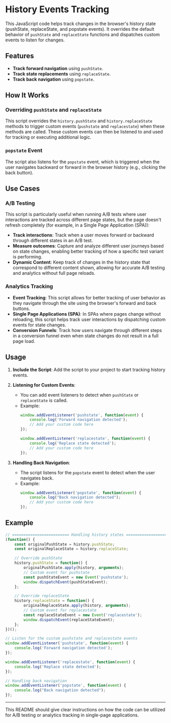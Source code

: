 # History Events Tracking

This JavaScript code helps track changes in the browser's history state (pushState, replaceState, and popstate events). It overrides the default behavior of `pushState` and `replaceState` functions and dispatches custom events to listen for changes.

## Features

- **Track forward navigation** using `pushState`.
- **Track state replacements** using `replaceState`.
- **Track back navigation** using `popstate`.

## How It Works

### Overriding `pushState` and `replaceState`

This script overrides the `history.pushState` and `history.replaceState` methods to trigger custom events (`pushstate` and `replacestate`) when these methods are called. These custom events can then be listened to and used for tracking or executing additional logic.

### `popstate` Event

The script also listens for the `popstate` event, which is triggered when the user navigates backward or forward in the browser history (e.g., clicking the back button).

## Use Cases

### A/B Testing

This script is particularly useful when running A/B tests where user interactions are tracked across different page states, but the page doesn't refresh completely (for example, in a Single Page Application (SPA)):

- **Track interactions**: Track when a user moves forward or backward through different states in an A/B test.
- **Measure outcomes**: Capture and analyze different user journeys based on state changes, enabling better tracking of how a specific test variant is performing.
- **Dynamic Content**: Keep track of changes in the history state that correspond to different content shown, allowing for accurate A/B testing and analytics without full page reloads.

### Analytics Tracking

- **Event Tracking**: This script allows for better tracking of user behavior as they navigate through the site using the browser's forward and back buttons.
- **Single Page Applications (SPA)**: In SPAs where pages change without reloading, this script helps track user interactions by dispatching custom events for state changes.
- **Conversion Funnels**: Track how users navigate through different steps in a conversion funnel even when state changes do not result in a full page load.

## Usage

1. **Include the Script**: Add the script to your project to start tracking history events.

2. **Listening for Custom Events**:
   - You can add event listeners to detect when `pushState` or `replaceState` is called.
   - Example:
     ```javascript
     window.addEventListener('pushstate', function(event) {
         console.log('Forward navigation detected');
         // Add your custom code here
     });

     window.addEventListener('replacestate', function(event) {
         console.log('Replace state detected');
         // Add your custom code here
     });
     ```

3. **Handling Back Navigation**:
   - The script listens for the `popstate` event to detect when the user navigates back.
   - Example:
     ```javascript
     window.addEventListener('popstate', function(event) {
         console.log("Back navigation detected");
         // Add your custom code here
     });
     ```

## Example

```javascript
// ========================= Handling history states ========================
(function() {
    const originalPushState = history.pushState;
    const originalReplaceState = history.replaceState;

    // Override pushState
    history.pushState = function() {
        originalPushState.apply(history, arguments);
        // Custom event for pushstate
        const pushStateEvent = new Event('pushstate');
        window.dispatchEvent(pushStateEvent);
    };

    // Override replaceState
    history.replaceState = function() {
        originalReplaceState.apply(history, arguments);
        // Custom event for replacestate
        const replaceStateEvent = new Event('replacestate');
        window.dispatchEvent(replaceStateEvent);
    };
})();

// Listen for the custom pushstate and replacestate events
window.addEventListener('pushstate', function(event) {
    console.log('Forward navigation detected');
});

window.addEventListener('replacestate', function(event) {
    console.log('Replace state detected');
});

// Handling back navigation
window.addEventListener('popstate', function(event) {
    console.log("Back navigation detected");
});
```

---

This README should give clear instructions on how the code can be utilized for A/B testing or analytics tracking in single-page applications.
